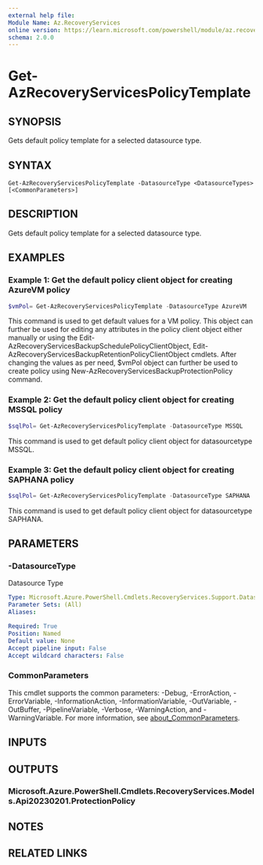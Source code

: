 ```yaml
---
external help file:
Module Name: Az.RecoveryServices
online version: https://learn.microsoft.com/powershell/module/az.recoveryservices/get-azrecoveryservicespolicytemplate
schema: 2.0.0
---
```


# Get-AzRecoveryServicesPolicyTemplate

## SYNOPSIS
Gets default policy template for a selected datasource type.

## SYNTAX

```
Get-AzRecoveryServicesPolicyTemplate -DatasourceType <DatasourceTypes> [<CommonParameters>]
```

## DESCRIPTION
Gets default policy template for a selected datasource type.

## EXAMPLES

### Example 1: Get the default policy client object for creating AzureVM policy
```powershell
$vmPol= Get-AzRecoveryServicesPolicyTemplate -DatasourceType AzureVM
```

This command is used to get default values for a VM policy.
This object can further be used for editing any attributes in the policy client object either manually or using the Edit-AzRecoveryServicesBackupSchedulePolicyClientObject, Edit-AzRecoveryServicesBackupRetentionPolicyClientObject cmdlets.
After changing the values as per need, $vmPol object can further be used to create policy using New-AzRecoveryServicesBackupProtectionPolicy command.

### Example 2: Get the default policy client object for creating MSSQL policy
```powershell
$sqlPol= Get-AzRecoveryServicesPolicyTemplate -DatasourceType MSSQL
```

This command is used to get default policy client object for datasourcetype MSSQL.

### Example 3: Get the default policy client object for creating SAPHANA policy
```powershell
$sqlPol= Get-AzRecoveryServicesPolicyTemplate -DatasourceType SAPHANA
```

This command is used to get default policy client object for datasourcetype SAPHANA.

## PARAMETERS

### -DatasourceType
Datasource Type

```yaml
Type: Microsoft.Azure.PowerShell.Cmdlets.RecoveryServices.Support.DatasourceTypes
Parameter Sets: (All)
Aliases:

Required: True
Position: Named
Default value: None
Accept pipeline input: False
Accept wildcard characters: False
```

### CommonParameters
This cmdlet supports the common parameters: -Debug, -ErrorAction, -ErrorVariable, -InformationAction, -InformationVariable, -OutVariable, -OutBuffer, -PipelineVariable, -Verbose, -WarningAction, and -WarningVariable. For more information, see [about_CommonParameters](http://go.microsoft.com/fwlink/?LinkID=113216).

## INPUTS

## OUTPUTS

### Microsoft.Azure.PowerShell.Cmdlets.RecoveryServices.Models.Api20230201.ProtectionPolicy

## NOTES

## RELATED LINKS

